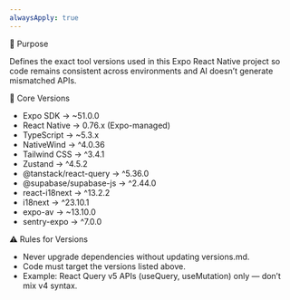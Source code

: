 ```yaml
---
alwaysApply: true
---
```

🎯 Purpose

Defines the exact tool versions used in this Expo React Native project so code remains consistent across environments and AI doesn’t generate mismatched APIs.

🔗 Core Versions

- Expo SDK → ~51.0.0
- React Native → 0.76.x (Expo-managed)
- TypeScript → ~5.3.x
- NativeWind → ^4.0.36
- Tailwind CSS → ^3.4.1
- Zustand → ^4.5.2
- @tanstack/react-query → ^5.36.0
- @supabase/supabase-js → ^2.44.0
- react-i18next → ^13.2.2
- i18next → ^23.10.1
- expo-av → ~13.10.0
- sentry-expo → ^7.0.0

⚠️ Rules for Versions

- Never upgrade dependencies without updating versions.md.
- Code must target the versions listed above.
- Example: React Query v5 APIs (useQuery, useMutation) only — don’t mix v4 syntax.
